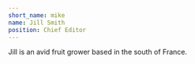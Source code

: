 ```yaml
---
short_name: mike
name: Jill Smith
position: Chief Editor
---
```

Jill is an avid fruit grower based in the south of France.
